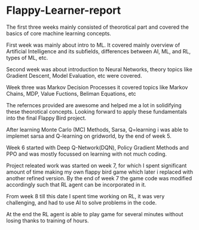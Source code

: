 # Flappy-Learner-report
The first three weeks mainly consisted of theorotical part and covered the basics of core machine learning concepts.

First week was mainly about intro to ML. It covered mainly overview of Artificial Intelligence and its subfields, differences between AI, ML, and RL, types of ML, etc. 

Second week was about introduction to Neural Networks, theory topics like Gradient Descent, Model Evaluation, etc were covered.

Week three was Markov Decision Processes it covered topics like Markov Chains, MDP, Value Fuctions, Beliman Equations, etc

The refernces provided are awesome and helped me a lot in solidifying these theorotical concepts. Looking forward to apply these fundamentals into the final Flappy Bird project.

After learning Monte Carlo (MC) Methods, Sarsa, Q=learning i was able to implemet sarsa and Q-learning on gridworld, by the end of week 5.

Week 6 started with Deep Q-Network(DQN), Policy Gradient Methods and PPO and was mostly focussed on learning with not much coding.

Project releated work was started on week 7, for which I spent significant amount of time making my own flappy bird game which later i replaced with another refined version.
By the end of week 7 the game code was modified accordingly such that RL agent can be incorporated in it.

From week 8 till this date I spent time working on RL, it was very challenging, and had to use AI to solve problems in the code. 

At the end the RL agent is able to play game for several minutes without losing thanks to training of hours. 
